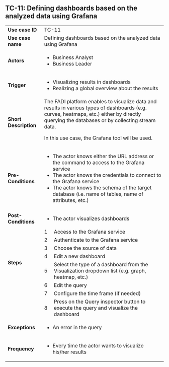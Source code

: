 ## TC-11: Defining dashboards based on the analyzed data using Grafana 


<table>
  <tr>
   <td><strong>Use case ID</strong>
   </td>
   <td colspan="2" >TC-11
   </td>
  </tr>
  <tr>
   <td><strong>Use case name</strong>
   </td>
   <td colspan="2" >Defining dashboards based on the analyzed data using Grafana
   </td>
  </tr>
  <tr>
   <td><strong>Actors</strong>
   </td>
   <td colspan="2" >
<ul>

<li>Business Analyst 

<li>Business Leader
</li>
</ul>
   </td>
  </tr>
  <tr>
   <td><strong>Trigger</strong>
   </td>
   <td colspan="2" >
<ul>

<li>Visualizing results in dashboards

<li>Realizing a global overview about the results
</li>
</ul>
   </td>
  </tr>
  <tr>
   <td><strong>Short Description</strong>
   </td>
   <td colspan="2" >The FADI platform enables to visualize data and results in various types of dashboards (e.g. curves, heatmaps, etc.) either by directly querying the databases or by collecting stream data. 
<p>
In this use case, the Grafana tool will be used.
   </td>
  </tr>
  <tr>
   <td><strong>Pre-Conditions</strong>
   </td>
   <td colspan="2" >
<ul>

<li>The actor knows either the URL address or the command to access to the Grafana service

<li>The actor knows the credentials to connect to the Grafana service

<li>The actor knows the schema of the target database (i.e. name of tables, name of attributes, etc.) 
</li>
</ul>
   </td>
  </tr>
  <tr>
   <td><strong>Post-Conditions</strong>
   </td>
   <td colspan="2" >
<ul>

<li>The actor visualizes dashboards
</li>
</ul>
   </td>
  </tr>
  <tr>
   <td rowspan="7" ><strong>Steps</strong>
   </td>
   <td>1
   </td>
   <td>Access to the Grafana service
   </td>
  </tr>
  <tr>
   <td>2
   </td>
   <td>Authenticate to the Grafana service
   </td>
  </tr>
  <tr>
   <td>3
   </td>
   <td>Choose the source of data
   </td>
  </tr>
  <tr>
   <td>4
   </td>
   <td>Edit a new dashboard
   </td>
  </tr>
  <tr>
   <td>5
   </td>
   <td>Select the type of a dashboard from the Visualization dropdown list (e.g. graph, heatmap, etc.)
   </td>
  </tr>
  <tr>
   <td>6
   </td>
   <td>Edit the query
   </td>
  </tr>
  <tr>
   <td>7
   </td>
   <td>Configure the time frame (if needed)
   </td>
  </tr>
  <tr>
   <td>
   </td>
   <td>8
   </td>
   <td>Press on the Query inspector button to execute the query and visualize the dashboard
   </td>
  </tr>
  <tr>
   <td><strong>Exceptions</strong>
   </td>
   <td colspan="2" >
<ul>

<li>An error in the query
</li>
</ul>
   </td>
  </tr>
  <tr>
   <td><strong>Frequency</strong>
   </td>
   <td colspan="2" >
<ul>

<li>Every time the actor wants to visualize his/her results
</li>
</ul>
   </td>
  </tr>
</table>